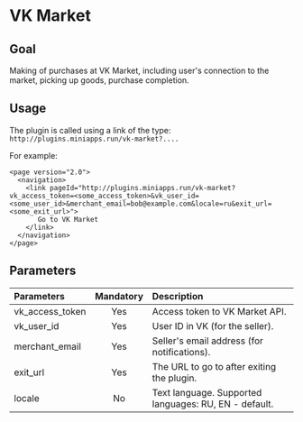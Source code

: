 # VK Market

## Goal

Making of purchases at VK Market, including user's connection to the market, picking up goods, purchase completion.

## Usage

The plugin is called using a link of the type: ```http://plugins.miniapps.run/vk-market?....``` 

For example:
```
<page version="2.0">
  <navigation>
    <link pageId="http://plugins.miniapps.run/vk-market?vk_access_token=<some_access_token>&vk_user_id=<some_user_id>&merchant_email=bob@example.com&locale=ru&exit_url=<some_exit_url>">
       Go to VK Market
    </link>
  </navigation>
</page>
```

## Parameters
|Parameters		|Mandatory	|Description								|
|:----------------------|:-------------:|:----------------------------------------------------------------------|
|vk_access_token	|Yes		|Access token to VK Market API.						|
|vk_user_id		|Yes		|User ID in VK (for the seller).					|
|merchant_email		|Yes		|Seller's email address (for notifications).				|
|exit_url		|Yes		|The URL to go to after exiting the plugin.				|
|locale			|No		|Text language. Supported languages: RU, EN - default.			|
